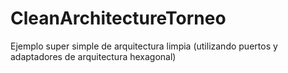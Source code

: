 # CleanArchitectureTorneo

Ejemplo super simple de arquitectura limpia (utilizando puertos y adaptadores de arquitectura hexagonal)
